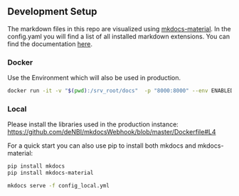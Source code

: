 ## Development Setup

The markdown files in this repo are visualized using [mkdocs-material](https://squidfunk.github.io/mkdocs-material/specimen/).
In the config.yaml you will find a list of all installed markdown extensions. You can find the documentation 
[here](https://squidfunk.github.io/mkdocs-material/extensions/admonition/).


### Docker

Use the Environment which will also be used in production.

~~~BASH
docker run -it -v "$(pwd):/srv_root/docs"  -p "8000:8000" --env ENABLED_HTMLPROOFER=True --entrypoint="mkdocs" denbicloud/mkdocswebhook:2.5.0 serve -f /srv_root/docs/config.yml   --dev-addr 0.0.0.0:8000
~~~


### Local

Please install the libraries used in the production instance:
https://github.com/deNBI/mkdocsWebhook/blob/master/Dockerfile#L4

For a quick start you can also use pip to install both mkdocs and mkdocs-material:

~~~BASH
pip install mkdocs
pip install mkdocs-material
~~~

~~~BASH
mkdocs serve -f config_local.yml
~~~
